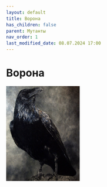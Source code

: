 ```yaml
---
layout: default
title: Ворона
has_children: false
parent: Мутанты
nav_order: 1
last_modified_date: 08.07.2024 17:00
---
```

# Ворона

<img src="https://github.com/ivatar39/stalker-ttrpg/blob/main/assets/images/monsters/crow.jfif?raw=true" alt="crow" width="200"/>

